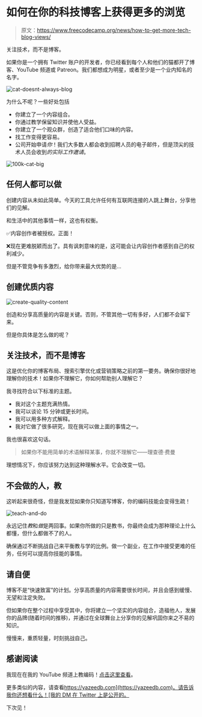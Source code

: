 # 如何在你的科技博客上获得更多的浏览

> 原文：<https://www.freecodecamp.org/news/how-to-get-more-tech-blog-views/>

关注技术，而不是博客。

如果你是一个拥有 Twitter 账户的开发者，你已经看到每个人和他们的猫都开了博客、YouTube 频道或 Patreon。我们都想成为明星，或者至少是一个业内知名的名字。

![cat-doesnt-always-blog](img/3e527e1f08e7aa872f96589dc6ec622a.png)

为什么不呢？一些好处包括

*   你建立了一个内容组合。
*   你通过教学保留知识并使他人受益。
*   你建立了一个观众群，创造了适合他们口味的内容。
*   找工作变得更容易。
*   公司开始申请*你*！我们大多数人都会收到招聘人员的电子邮件，但是顶尖的技术人员会收到*的实际工作邀请*。

![100k-cat-big](img/bf83a0c19e16645d650335e83981c656.png)

## 任何人都可以做

创建内容从未如此简单。今天的工具允许任何有互联网连接的人跳上舞台，分享他们的见解。

和生活中的其他事情一样，这也有权衡。

✅内容创作者被授权。正面！

❌现在更难脱颖而出了。具有讽刺意味的是，这可能会让内容创作者感到自己的权利减少。

但是不管竞争有多激烈，给你带来最大优势的是...

## 创建优质内容

![create-quality-content](img/611505e2136afffc609fe6853669ee8e.png)

创造和分享高质量的内容是关键。否则，不管其他一切有多好，人们都不会留下来。

但是你具体是怎么做的呢？

## 关注技术，而不是博客

这是优化你的博客布局、搜索引擎优化或营销策略之前的第一要务。确保你很好地理解你的技术！如果你不理解它，你如何帮助别人理解它？

我寻找符合以下标准的主题。

*   我对这个主题充满热情。
*   我可以谈论 15 分钟或更长时间。
*   我可以用多种方式解释。
*   我对它做了很多研究，现在我可以做上面的事情之一。

我也很喜欢这句话。

> 如果你不能用简单的术语解释某事，你就不理解它——理查德·费曼

理想情况下，你应该努力达到这种理解水平。它会改变一切。

## 不会做的人，教

这听起来很奇怪，但是我发现如果你只知道写博客，你的编码技能会变得生疏！

![teach-and-do](img/8a100b69d7dcb80ae449a9462d53cf8f.png)

永远记住*教*和*做*是两回事。如果你所做的只是教书，你最终会成为那种理论上什么都懂，但什么都做不了的人。

确保通过不断挑战自己来平衡教与学的比例。做一个副业，在工作中接受更难的任务，任何可以提高你技能的事情。

## 请自便

博客不是“快速致富”的计划。分享高质量的内容需要很长时间，并且会感到缓慢、无望和注定失败。

但如果你在整个过程中享受其中，你将建立一个坚实的内容组合，造福他人，发展你的品牌(随着时间的推移)，并通过在全球舞台上分享你的见解巩固你来之不易的知识。

慢慢来，重质轻量，时刻挑战自己。

## 感谢阅读

我现在在我的 YouTube 频道上教编码！[点击这里查看](https://www.youtube.com/channel/UC9pYepHoYW9Hr_VLDrgLhRA?view_as=subscriber)。

更多类似的内容，请查看[https://yazeedb.com](https://yazeedb.com)。请告诉我你还想看什么！[我的 DM 在 Twitter 上是公开的。](https://twitter.com/yazeedBee)

下次见！